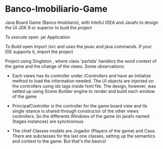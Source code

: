 # Banco-Imobiliario-Game

Java Board Game (Banco Imobliario), with IntelliJ IDEA and Javafx to design the UI
JDK 8 or superior to buid the project


_To execute_ open .jar Application 

_To Build_ open import /src and uses the javac and java commands. If your IDE supports it, import the project




Project using Singleton , where class 'partida' handlers the word context of the game  and the change of the views.
Some observations:

 - Each views has its controller under /Controllers and have an Initialize method to load the information needed.
The UI objects are injected on the controllers using ids tags inside fxml file. The design, however, was setted up 
using Scene Builder engine to render and build each window of the game

 - PrincipalController is the controller for the game board view and its single istance is shared through constructor
of the other views controllers. So the differents Windows of the game (in javafx named Stages instances) are synchronous

 - The chief Classes models are Jogador (Players of the game) and Casa. There are subclasses for the last one classes,
setting up the semantics and context to the game.  But that's the basics!
